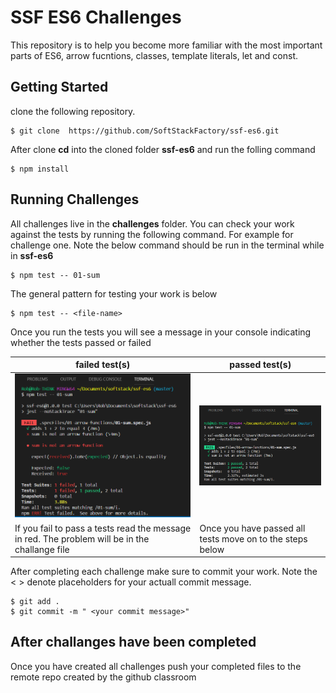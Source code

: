 # SSF ES6 Challenges
This repository is to help you become more familiar with the most important parts of ES6, arrow fucntions, classes, template literals, let and const.

## Getting Started
clone the following repository.
```
$ git clone  https://github.com/SoftStackFactory/ssf-es6.git
```
After clone **cd** into the cloned folder **ssf-es6** and run the folling command
```
$ npm install
```

## Running Challenges
All challenges live in the **challenges** folder. You can check your work against the tests by running the following command. For example for challenge one.
Note the below command should be run in the terminal while in **ssf-es6**

```
$ npm test -- 01-sum
```
The general pattern for testing your work is below
```
$ npm test -- <file-name>
```
Once you run the tests you will see a message in your console indicating whether the tests passed or failed


| **failed test(s)**  | **passed test(s)** |
| ------------- | ------------- |
|<img src="./screenshots/failed-test.png" width="400" />  | <img src="./screenshots/passed-test.png" width="400" />  |
|If you fail to pass a tests read the message in red. The problem will be in the challange file | Once you have passed all tests move on to the steps below|

After completing each challenge make sure to commit your work. Note the  < > denote placeholders for your actuall commit message.
```
$ git add .
$ git commit -m " <your commit message>"
```

## After challanges have been completed
Once you have created all challenges push your completed files to the remote repo created by the github classroom


